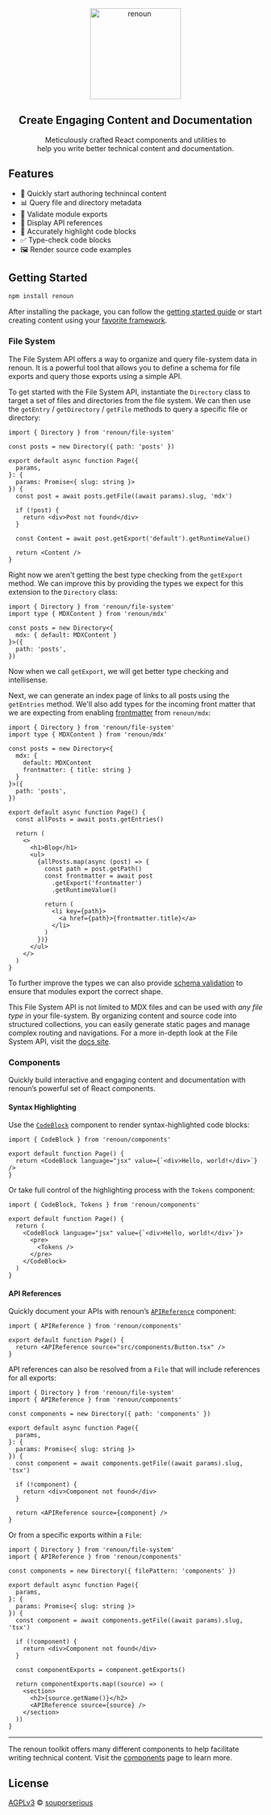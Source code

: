 <div align="center">
  <a href="https://renoun.dev">
    <picture>
      <source media="(prefers-color-scheme: dark)" srcset="/packages/renoun/images/logo-dark.png">
      <img src="/packages/renoun/images/logo-light.png" alt="renoun" width="180"/>
    </picture>
  </a>
  <h2>Create Engaging Content and Documentation</h2>
  <p>
Meticulously crafted React components and utilities to<br/>help you write better technical content and documentation.
  </p>
</div>

## Features

- 📝 Quickly start authoring technincal content
- 📊 Query file and directory metadata
- 🛟 Validate module exports
- 📘 Display API references
- 🌈 Accurately highlight code blocks
- ✅ Type-check code blocks
- 🖼️ Render source code examples

## Getting Started

```bash
npm install renoun
```

After installing the package, you can follow the [getting started guide](https://www.renoun.dev/docs/getting-started) or start creating content using your [favorite framework](https://www.renoun.dev/guides).

### File System

The File System API offers a way to organize and query file-system data in renoun. It is a powerful tool that allows you to define a schema for file exports and query those exports using a simple API.

To get started with the File System API, instantiate the `Directory` class to target a set of files and directories from the file system. We can then use the `getEntry` / `getDirectory` / `getFile` methods to query a specific file or directory:

```tsx
import { Directory } from 'renoun/file-system'

const posts = new Directory({ path: 'posts' })

export default async function Page({
  params,
}: {
  params: Promise<{ slug: string }>
}) {
  const post = await posts.getFile((await params).slug, 'mdx')

  if (!post) {
    return <div>Post not found</div>
  }

  const Content = await post.getExport('default').getRuntimeValue()

  return <Content />
}
```

Right now we aren't getting the best type checking from the `getExport` method. We can improve this by providing the types we expect for this extension to the `Directory` class:

```tsx
import { Directory } from 'renoun/file-system'
import type { MDXContent } from 'renoun/mdx'

const posts = new Directory<{
  mdx: { default: MDXContent }
}>({
  path: 'posts',
})
```

Now when we call `getExport`, we will get better type checking and intellisense.

Next, we can generate an index page of links to all posts using the `getEntries` method. We'll also add types for the incoming front matter that we are expecting from enabling [frontmatter](https://www.renoun.dev/guides/mdx#remark-frontmatter) from `renoun/mdx`:

```tsx
import { Directory } from 'renoun/file-system'
import type { MDXContent } from 'renoun/mdx'

const posts = new Directory<{
  mdx: {
    default: MDXContent
    frontmatter: { title: string }
  }
}>({
  path: 'posts',
})

export default async function Page() {
  const allPosts = await posts.getEntries()

  return (
    <>
      <h1>Blog</h1>
      <ul>
        {allPosts.map(async (post) => {
          const path = post.getPath()
          const frontmatter = await post
            .getExport('frontmatter')
            .getRuntimeValue()

          return (
            <li key={path}>
              <a href={path}>{frontmatter.title}</a>
            </li>
          )
        })}
      </ul>
    </>
  )
}
```

To further improve the types we can also provide [schema validation](https://www.renoun.dev/docs/getting-started#validating-exports) to ensure that modules export the correct shape.

This File System API is not limited to MDX files and can be used with _any file type_ in your file-system. By organizing content and source code into structured collections, you can easily generate static pages and manage complex routing and navigations. For a more in-depth look at the File System API, visit the [docs site](https://www.renoun.dev/).

### Components

Quickly build interactive and engaging content and documentation with renoun’s powerful set of React components.

#### Syntax Highlighting

Use the [`CodeBlock`](https://www.renoun.dev/components/code-block) component to render syntax-highlighted code blocks:

```tsx
import { CodeBlock } from 'renoun/components'

export default function Page() {
  return <CodeBlock language="jsx" value={`<div>Hello, world!</div>`} />
}
```

Or take full control of the highlighting process with the `Tokens` component:

```tsx
import { CodeBlock, Tokens } from 'renoun/components'

export default function Page() {
  return (
    <CodeBlock language="jsx" value={`<div>Hello, world!</div>`}>
      <pre>
        <Tokens />
      </pre>
    </CodeBlock>
  )
}
```

#### API References

Quickly document your APIs with renoun’s [`APIReference`](https://www.renoun.dev/components/api-reference) component:

```tsx
import { APIReference } from 'renoun/components'

export default function Page() {
  return <APIReference source="src/components/Button.tsx" />
}
```

API references can also be resolved from a `File` that will include references for all exports:

```tsx
import { Directory } from 'renoun/file-system'
import { APIReference } from 'renoun/components'

const components = new Directory({ path: 'components' })

export default async function Page({
  params,
}: {
  params: Promise<{ slug: string }>
}) {
  const component = await components.getFile((await params).slug, 'tsx')

  if (!component) {
    return <div>Component not found</div>
  }

  return <APIReference source={component} />
}
```

Or from a specific exports within a `File`:

```tsx
import { Directory } from 'renoun/file-system'
import { APIReference } from 'renoun/components'

const components = new Directory({ filePattern: 'components' })

export default async function Page({
  params,
}: {
  params: Promise<{ slug: string }>
}) {
  const component = await components.getFile((await params).slug, 'tsx')

  if (!component) {
    return <div>Component not found</div>
  }

  const componentExports = component.getExports()

  return componentExports.map((source) => (
    <section>
      <h2>{source.getName()}</h2>
      <APIReference source={source} />
    </section>
  ))
}
```

---

The renoun toolkit offers many different components to help facilitate writing technical content. Visit the [components](https://www.renoun.dev/components) page to learn more.

## License

[AGPLv3](/LICENSE.md) © [souporserious](https://souporserious.com/)
